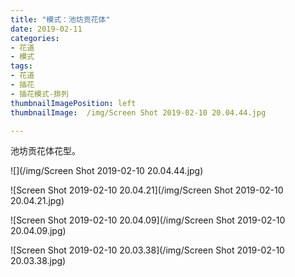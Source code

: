 ```yaml
---
title: "模式：池坊贡花体"
date: 2019-02-11
categories:
- 花道
- 模式
tags:
- 花道
- 插花
- 插花模式-排列
thumbnailImagePosition: left
thumbnailImage:  /img/Screen Shot 2019-02-10 20.04.44.jpg

---
```


池坊贡花体花型。

<!--more-->

![](/img/Screen Shot 2019-02-10 20.04.44.jpg)

![Screen Shot 2019-02-10 20.04.21](/img/Screen Shot 2019-02-10 20.04.21.jpg)

![Screen Shot 2019-02-10 20.04.09](/img/Screen Shot 2019-02-10 20.04.09.jpg)

![Screen Shot 2019-02-10 20.03.38](/img/Screen Shot 2019-02-10 20.03.38.jpg)